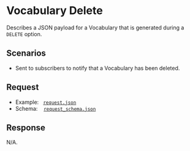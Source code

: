 # Vocabulary Delete

Describes a JSON payload for a Vocabulary that is generated during a `DELETE` option.

## Scenarios

- Sent to subscribers to notify that a Vocabulary has been deleted.

## Request

- Example:&nbsp;&nbsp;&nbsp;[`request.json`](request.json)
- Schema:&nbsp;&nbsp;&nbsp;&nbsp;[`request_schema.json`](request_schema.json)

## Response

N/A.
